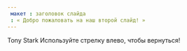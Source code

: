 ```yaml
---
 макет : заголовок слайда
 : « Добро пожаловать на наш второй слайд! »
---
```

Tony Stark
Используйте стрелку влево, чтобы вернуться!
